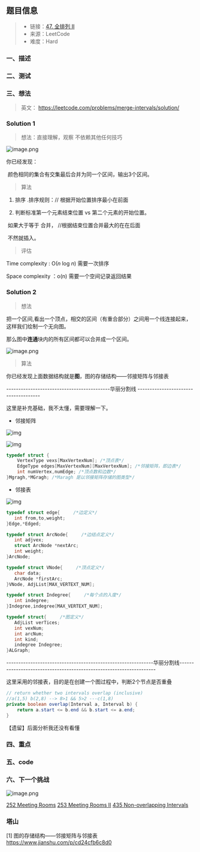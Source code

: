 ## 题目信息

> - 链接：[47. 全排列 II](https://leetcode-cn.com/problems/permutations-ii/)
> - 来源：LeetCode
> - 难度：Hard

### 一、描述

### 二、测试 

### 三、想法

> 英文： https://leetcode.com/problems/merge-intervals/solution/ 

### Solution 1 

> 想法：直接理解，观察 不依赖其他任何技巧



![image.png](https://i.loli.net/2019/11/06/ShRngycrqXpHix8.png)

 

你已经发现：

​                 颜色相同的集合有交集最后合并为同一个区间，输出3个区间。



> 算法

1. 排序 .排序规则：// 根据开始位置排序最小在前面

2. 判断标准第一个元素结束位置 vs 第二个元素的开始位置。

​       如果大于等于 合并， //根据结束位置合并最大的在在后面

​     不然就插入。

> 评估

 Time complexity : O(*n* log *n*)  需要一次排序

 Space complexity ：o(n) 需要一个空间记录返回结果

 



### Solution 2

> 想法

 把一个区间,看出一个顶点，相交的区间（有重合部分）之间用一个线连接起来，这样我们绘制一个无向图。

那么图中**连通**块内的所有区间都可以合并成一个区间。

 

![image.png](https://i.loli.net/2019/11/06/JKIlU1gGOwH62Tu.png)

> 算法



你已经发现上面数据结构就是**图**，图的存储结构——邻接矩阵与邻接表 

 -------------------------------------------华丽分割线 -------------------------------------

这里是补充基础，我不太懂，需要理解一下。

- 邻接矩阵

 ![img](https://upload-images.jianshu.io/upload_images/4430424-2199a53a6b0f35e5.png?imageMogr2/auto-orient/strip|imageView2/2/w/735/format/webp) 

 ![img](https://upload-images.jianshu.io/upload_images/4430424-acb492b035b82ac9.png?imageMogr2/auto-orient/strip|imageView2/2/w/514/format/webp) 

~~~c++
typedef struct {
    VertexType vexs[MaxVertexNum]; /*顶点表*/
    EdgeType edges[MaxVertexNum][MaxVertexNum]; /*邻接矩阵，即边表*/
    int numVertex,numEdge; /*顶点数和边数*/
}Mgragh,*MGragh; /*Maragh 是以邻接矩阵存储的图类型*/
~~~



- 邻接表

 ![img](https://upload-images.jianshu.io/upload_images/4430424-7ee288f94e9cc47d.png?imageMogr2/auto-orient/strip|imageView2/2/format/webp) 

 ~~~c
typedef struct edge{     /*边定义*/
    int from,to,weight;
}Edge,*Edged;

typedef struct ArcNode{     /*边结点定义*/
    int adjvex;
    struct ArcNode *nextArc;
    int weight;
}ArcNode;

typedef struct VNode{     /*顶点定义*/
    char data;
    ArcNode *firstArc;
}VNode, AdjList[MAX_VERTEXT_NUM];

typedef struct Indegree{     /*每个点的入度*/
    int indegree;
}Indegree,indegree[MAX_VERTEXT_NUM];

typedef struct{     /*图定义*/
    AdjList verTices;
    int vexNum;
    int arcNum;
    int kind;
    indegree Indegree;
}ALGraph;
 ~~~



-------------------------------------------------------------华丽分割线--------------------------------------------------------------------



这里采用的邻接表，目的是在创建一个图过程中，判断2个节点是否重叠

~~~java
// return whether two intervals overlap (inclusive)
//a(1,5) b(2,8) --> 8>1 && 5>2 ---c(1,8)
private boolean overlap(Interval a, Interval b) {
    return a.start <= b.end && b.start <= a.end;
}
~~~



【遗留】后面分析我还没有看懂



### 四、重点

### 五、code





### 六、下一个挑战

![image.png](https://i.loli.net/2019/11/06/WOZjPRxlBJnQrCY.png)

 [252 Meeting Rooms](https://leetcode.com/problems/meeting-rooms/)
[253 Meeting Rooms II](https://leetcode.com/problems/meeting-rooms-ii/)
[435 Non-overlapping Intervals](https://leetcode.com/problems/non-overlapping-intervals/) 

### 塔山

[1] 图的存储结构——邻接矩阵与邻接表  https://www.jianshu.com/p/cd24cfb6c8d0 